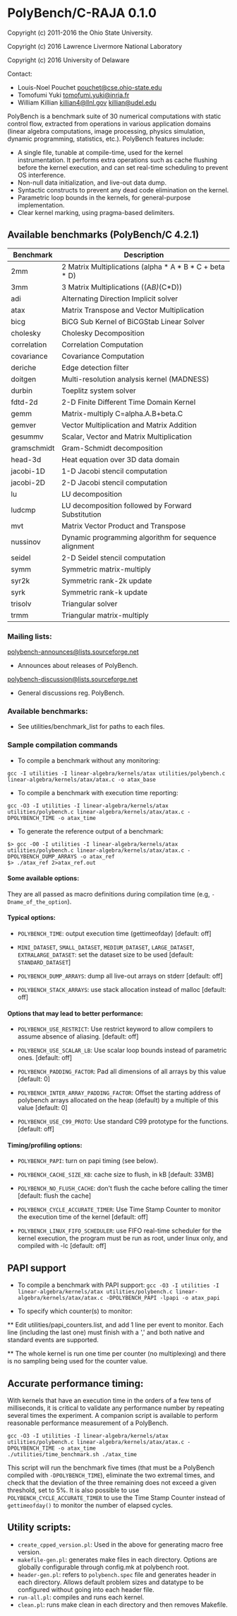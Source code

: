 # PolyBench/C-RAJA 0.1.0

Copyright (c) 2011-2016 the Ohio State University.

Copyright (c) 2016 Lawrence Livermore National Laboratory

Copyright (c) 2016 University of Delaware

Contact:

* Louis-Noel Pouchet <pouchet@cse.ohio-state.edu>
* Tomofumi Yuki <tomofumi.yuki@inria.fr>
* William Killian <killian4@llnl.gov> <killian@udel.edu>

PolyBench is a benchmark suite of 30 numerical computations with
static control flow, extracted from operations in various application
domains (linear algebra computations, image processing, physics
simulation, dynamic programming, statistics, etc.). PolyBench features
include:
- A single file, tunable at compile-time, used for the kernel
  instrumentation. It performs extra operations such as cache flushing
  before the kernel execution, and can set real-time scheduling to
  prevent OS interference.
- Non-null data initialization, and live-out data dump.
- Syntactic constructs to prevent any dead code elimination on the kernel.
- Parametric loop bounds in the kernels, for general-purpose implementation.
- Clear kernel marking, using pragma-based delimiters.

## Available benchmarks (PolyBench/C 4.2.1)

| Benchmark | Description |
| --------- | ----------- |
| 2mm | 2 Matrix Multiplications (alpha * A * B * C + beta * D) |
| 3mm | 3 Matrix Multiplications ((A*B)*(C*D)) |
| adi | Alternating Direction Implicit solver |
| atax | Matrix Transpose and Vector Multiplication |
| bicg | BiCG Sub Kernel of BiCGStab Linear Solver |
| cholesky | Cholesky Decomposition |
| correlation | Correlation Computation |
| covariance | Covariance Computation |
| deriche | Edge detection filter |
| doitgen | Multi-resolution analysis kernel (MADNESS) |
| durbin | Toeplitz system solver |
| fdtd-2d | 2-D Finite Different Time Domain Kernel |
| gemm | Matrix-multiply C=alpha.A.B+beta.C |
| gemver | Vector Multiplication and Matrix Addition |
| gesummv | Scalar, Vector and Matrix Multiplication |
| gramschmidt | Gram-Schmidt decomposition |
| head-3d | Heat equation over 3D data domain |
| jacobi-1D | 1-D Jacobi stencil computation |
| jacobi-2D | 2-D Jacobi stencil computation |
| lu | LU decomposition |
| ludcmp | LU decomposition followed by Forward Substitution |
| mvt | Matrix Vector Product and Transpose |
| nussinov | Dynamic programming algorithm for sequence alignment |
| seidel | 2-D Seidel stencil computation |
| symm | Symmetric matrix-multiply |
| syr2k | Symmetric rank-2k update |
| syrk | Symmetric rank-k update |
| trisolv | Triangular solver |
| trmm | Triangular matrix-multiply |


### Mailing lists:

polybench-announces@lists.sourceforge.net

* Announces about releases of PolyBench.

polybench-discussion@lists.sourceforge.net

* General discussions reg. PolyBench.

### Available benchmarks:

* See utilities/benchmark_list for paths to each files.

### Sample compilation commands

* To compile a benchmark without any monitoring:

`gcc -I utilities -I linear-algebra/kernels/atax utilities/polybench.c linear-algebra/kernels/atax/atax.c -o atax_base`

* To compile a benchmark with execution time reporting:

`gcc -O3 -I utilities -I linear-algebra/kernels/atax utilities/polybench.c linear-algebra/kernels/atax/atax.c -DPOLYBENCH_TIME -o atax_time`

* To generate the reference output of a benchmark:

```
$> gcc -O0 -I utilities -I linear-algebra/kernels/atax utilities/polybench.c linear-algebra/kernels/atax/atax.c -DPOLYBENCH_DUMP_ARRAYS -o atax_ref
$> ./atax_ref 2>atax_ref.out
```

#### Some available options:

They are all passed as macro definitions during compilation time (e.g, `-Dname_of_the_option`).

#### Typical options:

* `POLYBENCH_TIME`: output execution time (gettimeofday) [default: off]

* `MINI_DATASET`, `SMALL_DATASET`, `MEDIUM_DATASET`, `LARGE_DATASET`, `EXTRALARGE_DATASET`: set the dataset size to be used [default: `STANDARD_DATASET`]

* `POLYBENCH_DUMP_ARRAYS`: dump all live-out arrays on stderr [default: off]

* `POLYBENCH_STACK_ARRAYS`: use stack allocation instead of malloc [default: off]


#### Options that may lead to better performance:

* `POLYBENCH_USE_RESTRICT`: Use restrict keyword to allow compilers to assume absence of aliasing. [default: off]

* `POLYBENCH_USE_SCALAR_LB`: Use scalar loop bounds instead of parametric ones. [default: off]

* `POLYBENCH_PADDING_FACTOR`: Pad all dimensions of all arrays by this value [default: 0]

* `POLYBENCH_INTER_ARRAY_PADDING_FACTOR`: Offset the starting address of polybench arrays allocated on the heap (default) by a multiple of this value [default: 0]

* `POLYBENCH_USE_C99_PROTO`: Use standard C99 prototype for the functions. [default: off]


#### Timing/profiling options:

* `POLYBENCH_PAPI`: turn on papi timing (see below).

* `POLYBENCH_CACHE_SIZE_KB`: cache size to flush, in kB [default: 33MB]

* `POLYBENCH_NO_FLUSH_CACHE`: don't flush the cache before calling the timer [default: flush the cache]

* `POLYBENCH_CYCLE_ACCURATE_TIMER`: Use Time Stamp Counter to monitor the execution time of the kernel [default: off]

* `POLYBENCH_LINUX_FIFO_SCHEDULER`: use FIFO real-time scheduler for the kernel execution, the program must be run as root, under linux only, and compiled with -lc [default: off]


## PAPI support

* To compile a benchmark with PAPI support:
`gcc -O3 -I utilities -I linear-algebra/kernels/atax utilities/polybench.c linear-algebra/kernels/atax/atax.c -DPOLYBENCH_PAPI -lpapi -o atax_papi`

* To specify which counter(s) to monitor:

** Edit utilities/papi_counters.list, and add 1 line per event to monitor. Each line (including the last one) must finish with a ',' and both native and standard events are supported.

** The whole kernel is run one time per counter (no multiplexing) and there is no sampling being used for the counter value.

## Accurate performance timing:

With kernels that have an execution time in the orders of a few tens of milliseconds, it is critical to validate any performance number by repeating several times the experiment. A companion script is available to perform reasonable performance measurement of a PolyBench.

```
gcc -O3 -I utilities -I linear-algebra/kernels/atax utilities/polybench.c linear-algebra/kernels/atax/atax.c -DPOLYBENCH_TIME -o atax_time
./utilities/time_benchmark.sh ./atax_time
```

This script will run the benchmark five times (that must be a PolyBench compiled with `-DPOLYBENCH_TIME`), eliminate the two extremal times, and check that the deviation of the three remaining does not exceed a given threshold, set to 5%. It is also possible to use `POLYBENCH_CYCLE_ACCURATE_TIMER` to use the Time Stamp Counter instead of `gettimeofday()` to monitor the number of elapsed cycles.

## Utility scripts:

* `create_cpped_version.pl`: Used in the above for generating macro free version.
* `makefile-gen.pl`: generates make files in each directory. Options are globally configurable through config.mk at polybench root.
* `header-gen.pl`: refers to `polybench.spec` file and generates header in each directory. Allows default problem sizes and datatype to be configured without going into each header file.
* `run-all.pl`: compiles and runs each kernel.
* `clean.pl`: runs make clean in each directory and then removes Makefile.
